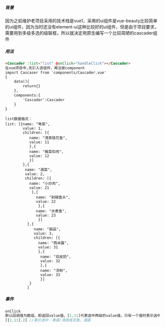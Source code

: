 ##### 背景

因为之前维护老项目采用的技术栈是vue1，采用的ui组件是vue-beauty比较简单的ui组件，因为当时还没有element-ui这种比较好的ui组件，但是由于项目要求，需要用到多级多选的级联框，所以就决定用原生编写一个比较简陋的cascader组件

##### 用法

```html
<Cascader :list="list" @onClick="handleClick"></Cascader>
在vue项目中,先引入该组件，再注册component
import Cascaser from 'components/Cascader.vue'
{
	data(){
 		return{}
	},
	components:{
    	'Cascader':Cascader
	}
}
```

```
list数据格式：
list: [{name: "粤菜",
        value: 1,
        children: [{
           name: "清蒸桂花鱼",
           value: 11
           },{
           name: "梅菜扣肉",
           value: 12
           }]
        },{
         name: "湘菜",
         value: 2,
         children: [{
           name: "小炒肉",
           value: 21
            },{
              name: "剁椒鱼头",
              value: 22
               },{
              name: "水煮鱼",
              value: 23
               }]
          },{
             name: "甜品",
             value: 3,
             children: [{
               name: "西米露",
               value: 31
               },{
                name: "双皮奶",
                value: 32
                },{
                name: "凉粉",
                value: 33
                }]
           }
          ]
```

##### 事件

```javascript
onClick
默认回调值为数组，即返回value值，[1,11]代表选中两级的value值，只有一个值时表示选中一级的value值：
[[1,11],2] //表示选中：粤菜/清蒸桂花鱼，湘菜
```

